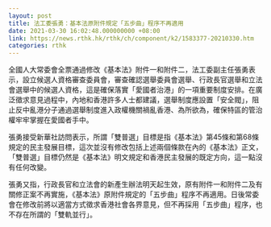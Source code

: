 ```yaml
---
layout: post
title: 法工委張勇：基本法原附件規定「五步曲」程序不再適用
date: 2021-03-30 16:02:48.000000000 +08:00
link: https://news.rthk.hk/rthk/ch/component/k2/1583377-20210330.htm
categories: rthk
---
```


全國人大常委會全票通過修改《基本法》附件一和附件二，法工委副主任張勇表示，設立候選人資格審查委員會，審查確認選舉委員會選舉、行政長官選舉和立法會選舉中的候選人資格，這是確保落實「愛國者治港」的一項重要制度安排。在廣泛徵求意見過程中，內地和香港許多人士都建議，選舉制度應設置「安全閥」，阻止反中亂港分子通過選舉制度進入政權機關禍亂香港、為所欲為，確保特區的管治權牢牢掌握在愛國者手中。

張勇接受新華社訪問表示，所謂「雙普選」目標是指《基本法》第45條和第68條規定的民主發展目標，這次並沒有修改包括上述兩個條款在內的《基本法》正文，「雙普選」目標仍然是《基本法》明文規定和香港民主發展的既定方向，這一點沒有任何改變。

張勇又指，行政長官和立法會的新產生辦法明天起生效，原有附件一和附件二及有關修正案不再實施，《基本法》原附件規定的「五步曲」程序不再適用。日後常委會在修改前將以適當方式徵求香港社會各界意見，但不再採用「五步曲」程序，也不存在所謂的「雙軌並行」。
